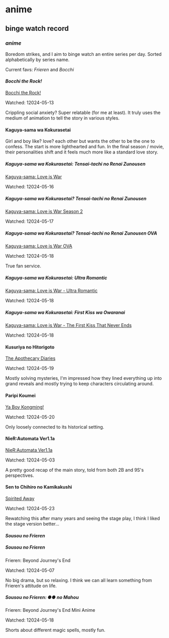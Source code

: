 # anime

## binge watch record

### _anime_

Boredom strikes, and I aim to binge watch an entire series per day.
Sorted alphabetically by series name.

Current favs: _Frieren_ and _Bocchi_

#### _Bocchi the Rock!_

[Bocchi the Rock!](https://myanimelist.net/anime/47917/Bocchi_the_Rock)

Watched: 12024-05-13

Crippling social anxiety?
Super relatable (for me at least).
It truly uses the medium of animation to tell the story in various styles.

<!--

#### Inu ni Nattara Suki na Hito ni Hirowareta.

[My Life as Inukai-san's Dog](https://myanimelist.net/anime/51265/Inu_ni_Nattara_Suki_na_Hito_ni_Hirowareta)

Watched: 12024-05-27

Ecchi...

#### Inu ni Nattara Suki na Hito ni Hirowareta. Specials

[My Life as Inukai-san’s Dog. OVA](https://myanimelist.net/anime/54225/Inu_ni_Nattara_Suki_na_Hito_ni_Hirowareta_Specials)

Watched: 12024-05-27

-->

#### Kaguya-sama wa Kokurasetai

Girl and boy like? love? each other but wants the other to be the one to confess.
The start is more lighthearted and fun.
In the final season / movie,
their personalities shift and it feels much more like a standard love story.

##### Kaguya-sama wa Kokurasetai: Tensai-tachi no Renai Zunousen

[Kaguya-sama: Love is War](https://myanimelist.net/anime/37999/Kaguya-sama_wa_Kokurasetai__Tensai-tachi_no_Renai_Zunousen)

Watched: 12024-05-16

##### Kaguya-sama wa Kokurasetai? Tensai-tachi no Renai Zunousen

[Kaguya-sama: Love is War Season 2](https://myanimelist.net/anime/40591/Kaguya-sama_wa_Kokurasetai_Tensai-tachi_no_Renai_Zunousen)

Watched: 12024-05-17

##### Kaguya-sama wa Kokurasetai? Tensai-tachi no Renai Zunousen OVA

[Kaguya-sama: Love is War OVA](https://myanimelist.net/anime/43609/Kaguya-sama_wa_Kokurasetai_Tensai-tachi_no_Renai_Zunousen_OVA)

Watched: 12024-05-18

True fan service.

##### Kaguya-sama wa Kokurasetai: Ultra Romantic

[Kaguya-sama: Love is War - Ultra Romantic](https://myanimelist.net/anime/43608/Kaguya-sama_wa_Kokurasetai__Ultra_Romantic)

Watched: 12024-05-18

##### Kaguya-sama wa Kokurasetai: First Kiss wa Owaranai

[Kaguya-sama: Love is War - The First Kiss That Never Ends](https://myanimelist.net/anime/52198/Kaguya-sama_wa_Kokurasetai__First_Kiss_wa_Owaranai)

Watched: 12024-05-18

#### Kusuriya no Hitorigoto

[The Apothecary Diaries](https://myanimelist.net/anime/54492/Kusuriya_no_Hitorigoto)

Watched: 12024-05-19

Mostly solving mysteries,
I'm impressed how they lined everything up into grand reveals
and mostly trying to keep characters circulating around.

#### Paripi Koumei

[Ya Boy Kongming!](https://myanimelist.net/anime/50380/Paripi_Koumei?q=par&cat=anime)

Watched: 12024-05-20

Only loosely connected to its historical setting.


#### NieR:Automata Ver1.1a

[NieR:Automata Ver1.1a](https://myanimelist.net/anime/51105/NieR_Automata_Ver11a)

Watched: 12024-05-03

A pretty good recap of the main story,
told from both 2B and 9S's perspectives.

#### Sen to Chihiro no Kamikakushi

[Spirited Away](https://myanimelist.net/anime/199/Sen_to_Chihiro_no_Kamikakushi)

Watched: 12024-05-23

Rewatching this after many years and seeing the stage play,
I think I liked the stage version better...

#### _Sousou no Frieren_

##### Sousou no Frieren

Frieren: Beyond Journey's End

Watched: 12024-05-07

No big drama, but so relaxing.
I think we can all learn something from Frieren's attitude on life.

##### Sousou no Frieren: ●● no Mahou

Frieren: Beyond Journey's End Mini Anime

Watched: 12024-05-18

Shorts about different magic spells,
mostly fun.

<!--

#### Violet Evergarden

[Violet Evergarden](https://myanimelist.net/anime/33352/Violet_Evergarden)

##### Violet Evergarden: Kitto "Ai" wo Shiru Hi ga Kuru no Darou

[Violet Evergarden: The Day You Understand "I Love You" Will Surely Come](https://myanimelist.net/anime/37095/Violet_Evergarden__Kitto_Ai_wo_Shiru_Hi_ga_Kuru_no_Darou)

##### Violet Evergarden Gaiden: Eien to Jidou Shuki Ningyou

[Violet Evergarden: Eternity and the Auto Memory Doll](https://myanimelist.net/anime/39741/Violet_Evergarden_Gaiden__Eien_to_Jidou_Shuki_Ningyou)

##### Violet Evergarden Movie

[Violet Evergarden: The Movie](https://myanimelist.net/anime/37987/Violet_Evergarden_Movie)

-->
